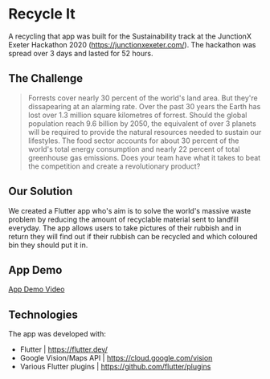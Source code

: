# Recycle It
A recycling that app was built for the Sustainability track at the JunctionX Exeter Hackathon 2020 (https://junctionxexeter.com/). The hackathon was spread over 3 days and lasted for 52 hours.  

## The Challenge
> Forrests cover nearly 30 percent of the world's land area. But they're dissapearing at an alarming rate. Over the past 30 years the Earth has lost over 1.3 million square kilometres of forrest. Should the global population reach 9.6 billion by 2050, the equivalent of over 3 planets will be required to provide the natural resources needed to sustain our lifestyles. The food sector accounts for about 30 percent of the world's total energy consumption and nearly 22 percent of total greenhouse gas emissions. Does your team have what it takes to beat the competition and create a revolutionary product?

## Our Solution
We created a Flutter app who's aim is to solve the world's massive waste problem by reducing the amount of recyclable material sent to landfill everyday. The app allows users to take pictures of their rubbish and in return they will find out if their rubbish can be recycled and which coloured bin they should put it in.

## App Demo
[App Demo Video](https://www.youtube.com/watch?v=FqotpUMSzmk&feature=youtu.be)

## Technologies
The app was developed with:
* Flutter | https://flutter.dev/
* Google Vision/Maps API | https://cloud.google.com/vision
* Various Flutter plugins | https://github.com/flutter/plugins
